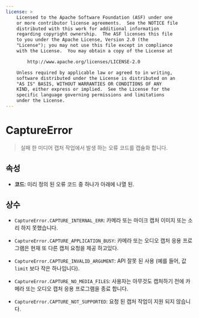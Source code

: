```yaml
---
license: >
    Licensed to the Apache Software Foundation (ASF) under one
    or more contributor license agreements.  See the NOTICE file
    distributed with this work for additional information
    regarding copyright ownership.  The ASF licenses this file
    to you under the Apache License, Version 2.0 (the
    "License"); you may not use this file except in compliance
    with the License.  You may obtain a copy of the License at

        http://www.apache.org/licenses/LICENSE-2.0

    Unless required by applicable law or agreed to in writing,
    software distributed under the License is distributed on an
    "AS IS" BASIS, WITHOUT WARRANTIES OR CONDITIONS OF ANY
    KIND, either express or implied.  See the License for the
    specific language governing permissions and limitations
    under the License.
---
```


# CaptureError

> 실패 한 미디어 캡처 작업에서 발생 하는 오류 코드를 캡슐화 합니다.

## 속성

*   **코드**: 미리 정의 된 오류 코드 중 하나가 아래에 나열 된.

## 상수

*   `CaptureError.CAPTURE_INTERNAL_ERR`: 카메라 또는 마이크 캡처 이미지 또는 소리 하지 못했습니다.

*   `CaptureError.CAPTURE_APPLICATION_BUSY`: 카메라 또는 오디오 캡처 응용 프로그램은 현재 또 다른 캡처 요청을 제공 하고있다.

*   `CaptureError.CAPTURE_INVALID_ARGUMENT`: API 잘못 된 사용 (예를 들어, 값 `limit` 보다 작은 하나입니다).

*   `CaptureError.CAPTURE_NO_MEDIA_FILES`: 사용자는 아무것도 캡처하기 전에 카메라 또는 오디오 캡처 응용 프로그램을 종료 합니다.

*   `CaptureError.CAPTURE_NOT_SUPPORTED`: 요청 된 캡처 작업이 지원 되지 않습니다.